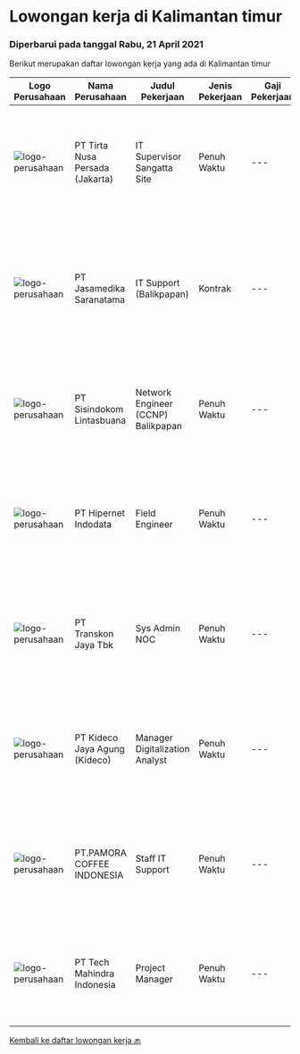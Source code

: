 
  # Lowongan kerja di Kalimantan timur

  ### Diperbarui pada tanggal Rabu, 21 April 2021

  Berikut merupakan daftar lowongan kerja yang ada di Kalimantan timur

  |Logo Perusahaan | Nama Perusahaan | Judul Pekerjaan | Jenis Pekerjaan | Gaji Pekerjaan | Lokasi | Deskripsi | Tanggal diunggah | Pranala |
  | -------------- | --------------- | --------------- | --------- | --------- | -------------- | ------- | ----------- | ----------- |
  |![logo-perusahaan](https://image-service-cdn.seek.com.au/507fcfded8b23e1f49bd53dd07a3447bfac65028/ee4dce1061f3f616224767ad58cb2fc751b8d2dc)|PT Tirta Nusa Persada (Jakarta)|IT Supervisor Sangatta Site|Penuh Waktu|---|Kutai Timur|KUALIFIKASI : Minimal memiliki latar belakang pendidikan S-1 Teknik Informatika Berusia maksimal 35 tahun Memiliki pengalaman minimal 3 tahun sampai...|Jumat, 16 April 2021|https://www.jobstreet.co.id/id/job/it-supervisor-sangatta-site-3509660?token=0~3d445cf2-a2b2-41e4-b193-8802ff079910&sectionRank=1&jobId=jobstreet-id-job-3509660|
|![logo-perusahaan](https://image-service-cdn.seek.com.au/734f8c057f6a5e8a9a19a02418d540024c020707/ee4dce1061f3f616224767ad58cb2fc751b8d2dc)|PT Jasamedika Saranatama|IT Support (Balikpapan)|Kontrak|---|Balikpapan|Deskripsi Pekerjaan: Merancang instalasi, konfigurasi, monitoring dan evaluasi infrastruktur IT (Software, Hardware dan jaringan) Meningkatkan...|Rabu, 14 April 2021|https://www.jobstreet.co.id/id/job/it-support-balikpapan-3507423?token=0~3d445cf2-a2b2-41e4-b193-8802ff079910&sectionRank=2&jobId=jobstreet-id-job-3507423|
|![logo-perusahaan](https://image-service-cdn.seek.com.au/3592c2751b15d1f2f6690b69ed5f913fe756a3b6/ee4dce1061f3f616224767ad58cb2fc751b8d2dc)|PT Sisindokom Lintasbuana|Network Engineer (CCNP) Balikpapan|Penuh Waktu|---|Balikpapan|Job Requirement: Experience at least 3 years Candidate must possess at least a bachelor's degree, computer science/information technology, engineering...|Jumat, 16 April 2021|https://www.jobstreet.co.id/id/job/network-engineer-ccnp-balikpapan-3495295?token=0~3d445cf2-a2b2-41e4-b193-8802ff079910&sectionRank=3&jobId=jobstreet-id-job-3495295|
|![logo-perusahaan](https://image-service-cdn.seek.com.au/10c421bd226b07c7b271d7c5e630a6b1efa36d67/ee4dce1061f3f616224767ad58cb2fc751b8d2dc)|PT Hipernet Indodata|Field Engineer|Penuh Waktu|---|Balikpapan|Tanggungjawab Kerja Melakukan survei lokasi untuk calon customer baru, instalasi dan maintenance Melakukan troubleshooting jaringan dan dokumentasi...|Senin, 05 April 2021|https://www.jobstreet.co.id/id/job/field-engineer-3497604?token=0~3d445cf2-a2b2-41e4-b193-8802ff079910&sectionRank=4&jobId=jobstreet-id-job-3497604|
|![logo-perusahaan](https://image-service-cdn.seek.com.au/d49596d76da332aa3ce145c3cd2900950bedd8c8/ee4dce1061f3f616224767ad58cb2fc751b8d2dc)|PT Transkon Jaya Tbk|Sys Admin NOC|Penuh Waktu|---|Balikpapan|Job Duties: NETWORK OPERATION CENTER You will provide L1 and L2 support for customers, receive their complaints and solve their problems. You will...|Rabu, 31 Maret 2021|https://www.jobstreet.co.id/id/job/sys-admin-noc-3495498?token=0~3d445cf2-a2b2-41e4-b193-8802ff079910&sectionRank=5&jobId=jobstreet-id-job-3495498|
|![logo-perusahaan](https://image-service-cdn.seek.com.au/c459a3197888e61ec2ebe86d307dcce37e2b470f/ee4dce1061f3f616224767ad58cb2fc751b8d2dc)|PT Kideco Jaya Agung (Kideco)|Manager Digitalization Analyst|Penuh Waktu|---|Paser|Requirements:   Candidate must possess bachelor degree in Information System/ IT (IPK Minimal 3,0)   Minimal 8 years of experience of develop, manager...|Kamis, 01 April 2021|https://www.jobstreet.co.id/id/job/manager-digitalization-analyst-3496229?token=0~3d445cf2-a2b2-41e4-b193-8802ff079910&sectionRank=6&jobId=jobstreet-id-job-3496229|
|![logo-perusahaan](https://image-service-cdn.seek.com.au/41dd2e9235fa3139aa895ebacff396272b5ca11a/ee4dce1061f3f616224767ad58cb2fc751b8d2dc)|PT.PAMORA COFFEE INDONESIA|Staff IT Support|Penuh Waktu|---|Balikpapan|Kualifikasi: Pendidikan minimal D3 TI  Memahami jaringan LAN dan WAN  Sehat jasmani dan rohani  Usia maksimal 35 tahun  Memiliki pengalaman minimal 1...|Jumat, 26 Maret 2021|https://www.jobstreet.co.id/id/job/staff-it-support-3491805?token=0~3d445cf2-a2b2-41e4-b193-8802ff079910&sectionRank=7&jobId=jobstreet-id-job-3491805|
|![logo-perusahaan](https://image-service-cdn.seek.com.au/a6196fde7cd70a388b93af957f34d07a95d8097f/ee4dce1061f3f616224767ad58cb2fc751b8d2dc)|PT Tech Mahindra Indonesia|Project Manager|Penuh Waktu|---|Kalimantan Timur|Hi, Greeting from Tech Mahindra!!, We are currently looking for Project Manager Posotion with us.Below are the detailed job description as...|Kamis, 25 Maret 2021|https://www.jobstreet.co.id/id/job/project-manager-3491265?token=0~3d445cf2-a2b2-41e4-b193-8802ff079910&sectionRank=8&jobId=jobstreet-id-job-3491265|


  [Kembali ke daftar lowongan kerja 🔙](../README.md#daftar-lowongan-kerja)
  